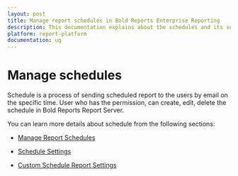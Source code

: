 ```yaml
---
layout: post
title: Manage report schedules in Bold Reports Enterprise Reporting
description: This documentation explains about the schedules and its settings in the Bold Reports Enterprise Reporting
platform: report-platform
documentation: ug
---
```


# Manage schedules

Schedule is a process of sending scheduled report to the users by email on the specific time. User who has the permission, can create, edit, delete the schedule in Bold Reports Report Server.

You can learn more details about schedule from the following sections:

* [Manage Report Schedules](./../manage-schedule/manage-reports-schedule/)

* [Schedule Settings](./../manage-schedule/schedule-report-settings/)

* [Custom Schedule Report Settings](./../manage-schedule/custom-schedule-report-settings/)
